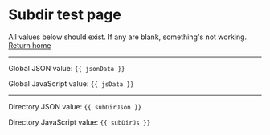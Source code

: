 # Subdir test page
All values below should exist. If any are blank, something's not working. [Return home](/)

-----

Global JSON value: `{{ jsonData }}`

Global JavaScript value: `{{ jsData }}`

-----

Directory JSON value: `{{ subDirJson }}`

Directory JavaScript value: `{{ subDirJs }}`